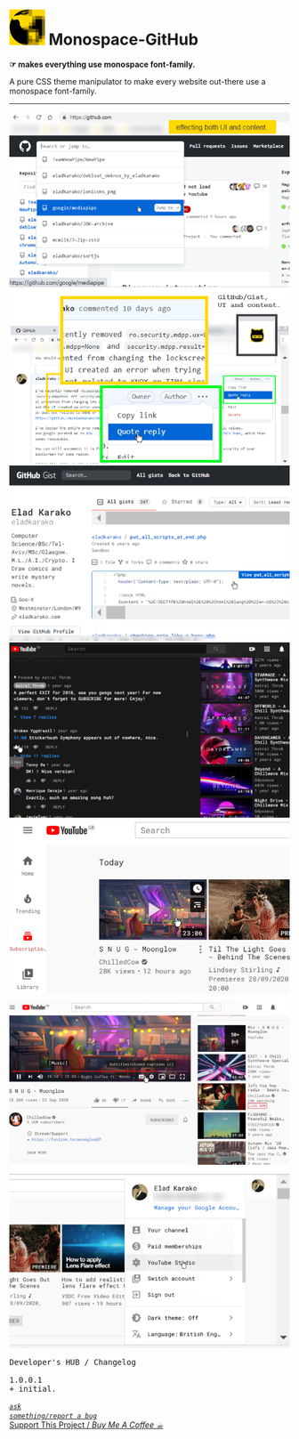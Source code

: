 <h1><img src="resources/icon.png" height="64" width="64"/> Monospace-GitHub</h1>

<strong>☞︎ makes everything use monospace font-family.</strong>  

A pure CSS theme manipulator to make every website out-there use a monospace font-family.

<hr/>

<img src="resources/screenshot_1.png" />  
<img src="resources/screenshot_2.png" />  
<img src="resources/screenshot_3.png" />  
<img src="resources/screenshot_4.png" />  
<img src="resources/screenshot_5.png" />  
<img src="resources/screenshot_6.png" />  
<img src="resources/screenshot_7.png" />  

<pre>
Developer's HUB / Changelog

1.0.0.1
+ initial.
</pre>


<a href="https://github.com/eladkarako/chrome_extensions/issues/new?title=Monospace-Everything%20-%20"><em><code>ask something/report a bug</code></em></a>  
<a href="https://paypal.me/e1adkarak0/5">Support This Project / <em>Buy Me A Coffee ☕︎</em></a>  

